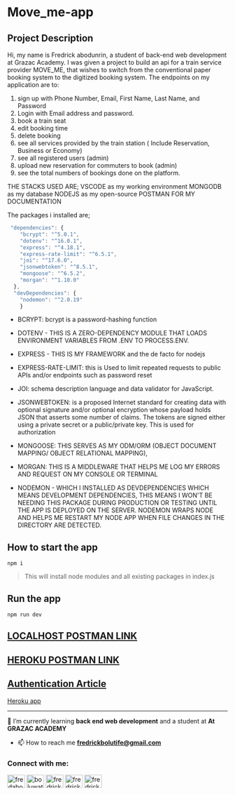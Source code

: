 # Move_me-app
## Project Description
Hi, my name is Fredrick abodunrin,
a student of back-end web development at Grazac Academy. 
I was given a project to build an api for a train service provider MOVE_ME,
 that wishes to switch from the conventional paper booking system to the digitized booking system.
The endpoints on my application are to:

1. sign up with Phone Number, Email, First Name, Last Name,
and Password
2. Login with Email address and password.
3. book a train seat
4. edit booking time
5. delete booking
6. see all services provided by the train station ( Include Reservation,
Business or Economy)
7. see all registered users (admin)
8. upload new reservation for commuters to book (admin)
9. see the total numbers of bookings done on the platform.

THE STACKS USED ARE; VSCODE as my working environment
		     MONGODB as my database 
		     NODEJS as my open-source
		      POSTMAN FOR MY DOCUMENTATION

The packages i installed are;
```javascript
 "dependencies": {
    "bcrypt": "^5.0.1",
    "dotenv": "^16.0.1",
    "express": "^4.18.1",
    "express-rate-limit": "^6.5.1",
    "joi": "^17.6.0",
    "jsonwebtoken": "^8.5.1",
    "mongoose": "^6.5.2",
    "morgan": "^1.10.0"
  },
  "devDependencies": {
    "nodemon": "^2.0.19"
    } 
```    
* BCRYPT: bcrypt is a password-hashing function 
* DOTENV - THIS IS A ZERO-DEPENDENCY MODULE THAT LOADS ENVIRONMENT VARIABLES FROM .ENV TO PROCESS.ENV. 
* EXPRESS - THIS IS MY FRAMEWORK and the de facto for nodejs
* EXPRESS-RATE-LIMIT: this is Used to limit repeated requests to public APIs and/or endpoints such as password reset
* JOI:  schema description language and data validator for JavaScript.
* JSONWEBTOKEN:  is a proposed Internet standard for creating data with optional signature and/or optional encryption whose payload holds JSON that asserts some number of claims. The tokens are signed either using a private secret or a public/private key. This is used for authorization
* MONGOOSE: THIS SERVES AS MY ODM/ORM (OBJECT DOCUMENT MAPPING/ OBJECT RELATIONAL MAPPING),
* MORGAN: THIS IS A MIDDLEWARE THAT HELPS ME LOG MY ERRORS AND REQUEST ON MY CONSOLE OR TERMINAL  

* NODEMON - WHICH I INSTALLED AS DEVDEPENDENCIES WHICH MEANS DEVELOPMENT DEPENDENCIES, THIS MEANS I WON'T BE NEEDING THIS PACKAGE DURING PRODUCTION OR TESTING UNTIL THE APP IS DEPLOYED ON THE SERVER. NODEMON WRAPS NODE AND HELPS ME RESTART MY NODE APP WHEN FILE CHANGES IN THE DIRECTORY ARE DETECTED. 

## How to start the app
```
npm i
```
> This will install node modules and all existing packages in index.js

## Run the app
```
npm run dev
```

[LOCALHOST POSTMAN LINK](https://documenter.getpostman.com/view/21992639/VUxLw8Vd)
----
[HEROKU POSTMAN LINK](https://documenter.getpostman.com/view/21992639/VUxNSTn3)
----
[Authentication Article](https://dev.to/fredabod/authorization-in-nodejs-all-you-need-to-know-3fga)
----
[Heroku app](https://move-me-app.herokuapp.com/)
____

🌱 I’m currently learning **back end web development** and a student at **At GRAZAC ACADEMY**

- 📫 How to reach me **fredrickbolutife@gmail.com**

<h3 align="left">Connect with me:</h3>
<p align="left">
<a href="https://dev.to/fredabod" target="blank"><img align="center" src="https://raw.githubusercontent.com/rahuldkjain/github-profile-readme-generator/master/src/images/icons/Social/devto.svg" alt="fredabod" height="30" width="40" /></a>
<a href="https://twitter.com/boluwatifelori_" target="blank"><img align="center" src="https://raw.githubusercontent.com/rahuldkjain/github-profile-readme-generator/master/src/images/icons/Social/twitter.svg" alt="boluwatifelori_" height="30" width="40" /></a>
<a href="https://linkedin.com/in/fredrick abodunrin" target="blank"><img align="center" src="https://raw.githubusercontent.com/rahuldkjain/github-profile-readme-generator/master/src/images/icons/Social/linked-in-alt.svg" alt="fredrick abodunrin" height="30" width="40" /></a>
<a href="https://fb.com/fredrick abodunrin" target="blank"><img align="center" src="https://raw.githubusercontent.com/rahuldkjain/github-profile-readme-generator/master/src/images/icons/Social/facebook.svg" alt="fredrick abodunrin" height="30" width="40" /></a>
<a href="https://instagram.com/fredrick abodunrin" target="blank"><img align="center" src="https://raw.githubusercontent.com/rahuldkjain/github-profile-readme-generator/master/src/images/icons/Social/instagram.svg" alt="fredrick abodunrin" height="30" width="40" /></a>
</p>

